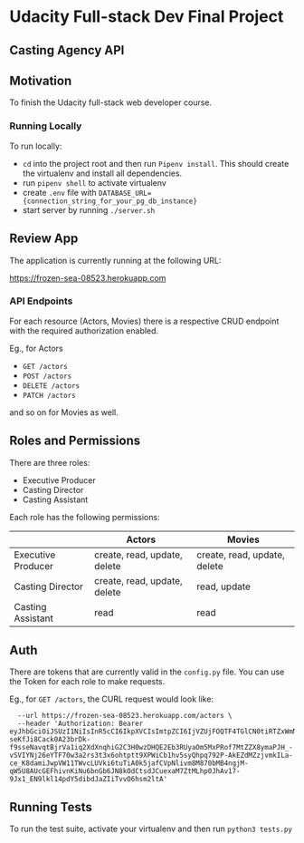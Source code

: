 # Udacity Full-stack Dev Final Project

## Casting Agency API

## Motivation

To finish the Udacity full-stack web developer course.

### Running Locally

To run locally:
- `cd` into the project root and then run `Pipenv install`. This should create the virtualenv and install all dependencies.
- run `pipenv shell` to activate virtualenv
- create `.env` file with `DATABASE_URL={connection_string_for_your_pg_db_instance}`
- start server by running `./server.sh`

## Review App

The application is currently running at the following URL:

https://frozen-sea-08523.herokuapp.com

### API Endpoints

For each resource (Actors, Movies) there is a respective CRUD endpoint with the required authorization enabled.

Eg., for Actors
- `GET /actors`
- `POST /actors`
- `DELETE /actors`
- `PATCH /actors`

and so on for Movies as well.

## Roles and Permissions

There are three roles:
- Executive Producer
- Casting Director
- Casting Assistant

Each role has the following permissions:

|                    | Actors                       | Movies                       |
|--------------------|------------------------------|------------------------------|
| Executive Producer | create, read, update, delete | create, read, update, delete |
| Casting Director   | create, read, update, delete | read, update                 |
| Casting Assistant  | read                         | read                         |

## Auth

There are tokens that are currently valid in the `config.py` file. You can use the Token for each role to make requests.

Eg., for `GET /actors`, the CURL request would look like:

```curl --request GET \
  --url https://frozen-sea-08523.herokuapp.com/actors \
  --header 'Authorization: Bearer eyJhbGciOiJSUzI1NiIsInR5cCI6IkpXVCIsImtpZCI6IjVZUjFOQTF4TGlCN0tiRTZxWmN4dyJ9.eyJpc3MiOiJodHRwczovL2Rldi1rY3J0ZzJnZy51cy5hdXRoMC5jb20vIiwic3ViIjoiYXV0aDB8NWZkMmJiNzQzODUxOGYwMDZmMmI5NWM1IiwiYXVkIjoiY2Fwc3RvbmUtcHJvamVjdC1hcGkiLCJpYXQiOjE2MDgwNzU3MDIsImV4cCI6MTYwODE2MjEwMiwiYXpwIjoiTVBTVUVLc3RoUE9KaHozRWw4a0RxVkJyYzU4YmFUUGQiLCJzY29wZSI6IiIsInBlcm1pc3Npb25zIjpbImRlbGV0ZTphY3RvcnMiLCJkZWxldGU6bW92aWVzIiwiZ2V0OmFjdG9ycyIsImdldDptb3ZpZXMiLCJwYXRjaDphY3RvcnMiLCJwYXRjaDptb3ZpZXMiLCJwb3N0OmFjdG9ycyIsInBvc3Q6bW92aWVzIl19.Tf0kezZCM5MpBZoYHoO17EKZcLk-seKfJi8Cack0A23brDk-f9sseNavqtBjrVa1iq2XdXnqhiG2C3H0wzDHQE2Eb3RUyaOm5MxPRof7MtZZX8ymaPJH_-vSVIYNj26eYTF70w3a2rs3t3x6ohtptt9XPWiCb1hv5syQhpq792P-AkEZdMZzjvmkILa-ce_K8damiJwpVW11TWvcLUVki6tuTiA0k5jafCVpNlivm8M870bMB4ngjM-qW5U8AUcGEFhivnKiNu6bnGb6JN8kOdCtsdJCuexaM7ZtMLhp0JhAv17-9Jx1_EN9lkl14pdY5dibdJaZIiTvvO6hsm2ltA'
```

## Running Tests

To run the test suite, activate your virtualenv and then run `python3 tests.py`
